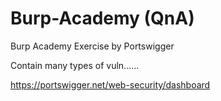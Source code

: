 # Burp-Academy (QnA)

Burp Academy Exercise by Portswigger

Contain many types of vuln......

https://portswigger.net/web-security/dashboard
